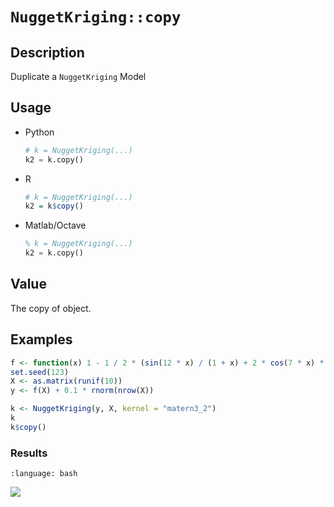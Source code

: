 # `NuggetKriging::copy`


## Description

Duplicate a `NuggetKriging` Model


## Usage

* Python
    ```python
    # k = NuggetKriging(...)
    k2 = k.copy()
    ```
* R
    ```r
    # k = NuggetKriging(...)
    k2 = k$copy()
    ```
* Matlab/Octave
    ```octave
    % k = NuggetKriging(...)
    k2 = k.copy()
    ```


## Value

The copy of object.


## Examples

```r
f <- function(x) 1 - 1 / 2 * (sin(12 * x) / (1 + x) + 2 * cos(7 * x) * x^5 + 0.7)
set.seed(123)
X <- as.matrix(runif(10))
y <- f(X) + 0.1 * rnorm(nrow(X))

k <- NuggetKriging(y, X, kernel = "matern3_2")
k
k$copy()
```


### Results
```{literalinclude} ../functions/examples/copy.NuggetKriging.md.Rout
:language: bash
```
![](../functions/examples/copy.NuggetKriging.md.png)


